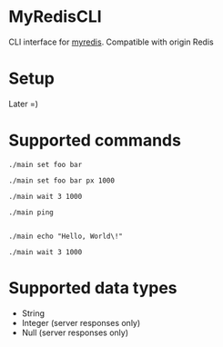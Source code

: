 # MyRedisCLI
CLI interface for [myredis](https://github.com/KrySeyt/myredis). Compatible with origin Redis

# Setup
Later =)

# Supported commands

```shell
./main set foo bar
```

```shell
./main set foo bar px 1000
```

```shell
./main wait 3 1000
```

```shell
./main ping
```

```shell

./main echo "Hello, World\!"

```

```shell
./main wait 3 1000
```

[//]: # (```shell)

[//]: # (./main config get port)

[//]: # (```)

# Supported data types
- String
- Integer (server responses only)
- Null (server responses only)


